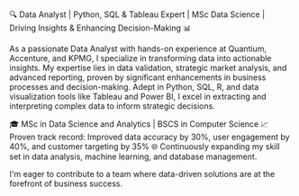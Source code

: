🔍 Data Analyst | Python, SQL & Tableau Expert | MSc Data Science | Driving Insights & Enhancing Decision-Making 📊

As a passionate Data Analyst with hands-on experience at Quantium, Accenture, and KPMG, I specialize in transforming data into actionable insights. My expertise lies in data validation, strategic market analysis, and advanced reporting, proven by significant enhancements in business processes and decision-making. Adept in Python, SQL, R, and data visualization tools like Tableau and Power BI, I excel in extracting and interpreting complex data to inform strategic decisions.

🎓 MSc in Data Science and Analytics | BSCS in Computer Science 
📈 Proven track record: Improved data accuracy by 30%, user engagement by 40%, and customer targeting by 35%
🌐 Continuously expanding my skill set in data analysis, machine learning, and database management.

I'm eager to contribute to a team where data-driven solutions are at the forefront of business success.
